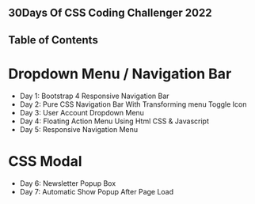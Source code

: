 ## 30Days Of CSS Coding Challenger 2022

## Table of Contents

# Dropdown Menu / Navigation Bar

- Day 1: Bootstrap 4 Responsive Navigation Bar
- Day 2: Pure CSS Navigation Bar With Transforming menu Toggle Icon
- Day 3: User Account Dropdown Menu
- Day 4: Floating Action Menu Using Html CSS & Javascript
- Day 5: Responsive Navigation Menu

# CSS Modal

- Day 6: Newsletter Popup Box
- Day 7: Automatic Show Popup After Page Load
